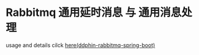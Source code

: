 # Rabbitmq 通用延时消息 与 通用消息处理
usage and details cilck [here(ddphin-rabbitmq-spring-boot)](https://github.com/ddphin/ddphin-rabbitmq-spring-boot)
